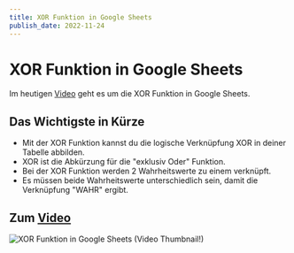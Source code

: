 ```yaml
---
title: XOR Funktion in Google Sheets
publish_date: 2022-11-24
---
```


# XOR Funktion in Google Sheets

Im heutigen [Video](https://youtu.be/IeyR2Bjh4Yw) geht es um die XOR Funktion in Google Sheets. 

## Das Wichtigste in Kürze

- Mit der XOR Funktion kannst du die logische Verknüpfung XOR in deiner Tabelle abbilden.
- XOR ist die Abkürzung für die "exklusiv Oder" Funktion.
- Bei der XOR Funktion werden 2 Wahrheitswerte zu einem verknüpft.
- Es müssen beide Wahrheitswerte unterschiedlich sein, damit die Verknüpfung "WAHR" ergibt.

## Zum [Video](https://youtu.be/IeyR2Bjh4Yw)

![XOR Funktion in Google Sheets (Video Thumbnail!)](../thumbnails/Fertig385.jpg "XOR Funktion in Google Sheets (Video Thumbnail!)")